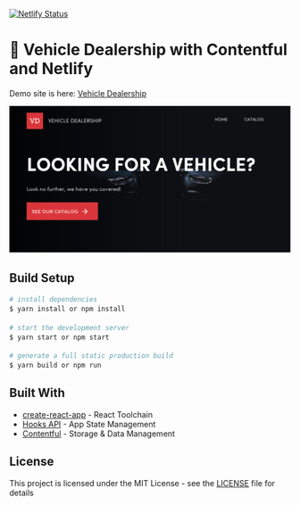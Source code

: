 [![Netlify Status](https://api.netlify.com/api/v1/badges/248c30e8-eb88-4b67-a332-b427da25bd1b/deploy-status)](https://app.netlify.com/sites/vehicle-dealership/deploys)

# 🚗 Vehicle Dealership with Contentful and Netlify

Demo site is here: [Vehicle Dealership](https://vehicle-dealership.netlify.com/)

![screenshot of site](./src/assets/images/og.png 'Vehicle Dealership Site')

## Build Setup

```bash
# install dependencies
$ yarn install or npm install

# start the development server
$ yarn start or npm start

# generate a full static production build
$ yarn build or npm run
```

## Built With

- [create-react-app](https://github.com/facebook/create-react-app) - React Toolchain
- [Hooks API](https://reactjs.org/docs/hooks-intro.html) - App State Management
- [Contentful](https://www.contentful.com/) - Storage & Data Management

## License

This project is licensed under the MIT License - see the [LICENSE](LICENSE) file for details
